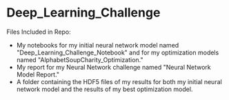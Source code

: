 # Deep_Learning_Challenge

Files Included in Repo:
-  My notebooks for my initial neural network model named "Deep_Learning_Challenge_Notebook" and for my optimization models named "AlphabetSoupCharity_Optimization."
-  My report for my Neural Network challenge named "Neural Network Model Report."
-  A folder containing the HDF5 files of my results for both my initial neural network model and the results of my best optimization model.
